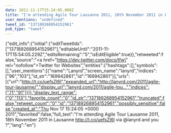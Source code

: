 ```yaml
---
date: 2011-11-17T15:24:05.000Z
title: "I'm attending Agile Tour Lausanne 2011, 18th November 2011 in Lausanne http://t.co/uefsZI6l via <a href='http://twitter.com/lanyrd'>@lanyrd</a> and you ?″"
user_mentions: "undefined"
tweet_id: "137189268954152961"
pub_type: "tweet"
---
```

{"edit_info":{"initial":{"editTweetIds":["137189268954152961"],"editableUntil":"2011-11-17T15:54:05.229Z","editsRemaining":"5","isEditEligible":true}},"retweeted":false,"source":"<a href=\"https://dev.twitter.com/docs/tfw\" rel=\"nofollow\">Twitter for Websites</a>","entities":{"hashtags":[],"symbols":[],"user_mentions":[{"name":"Lanyrd","screen_name":"lanyrd","indices":["96","103"],"id_str":"169942861","id":"169942861"}],"urls":[{"url":"http://t.co/uefsZI6l","expanded_url":"http://lanyrd.com/2011/agile-tour-lausanne/","display_url":"lanyrd.com/2011/agile-tou…","indices":["71","91"]}]},"display_text_range":["0","113"],"favorite_count":"0","id_str":"137189268954152961","truncated":false,"retweet_count":"0","id":"137189268954152961","possibly_sensitive":false,"created_at":"Thu Nov 17 15:24:05 +0000 2011","favorited":false,"full_text":"I'm attending Agile Tour Lausanne 2011, 18th November 2011 in Lausanne http://t.co/uefsZI6l via @lanyrd and you ?","lang":"en"}
